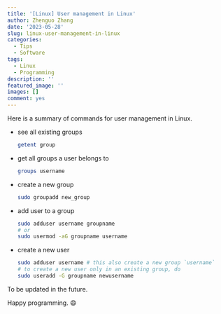 ```yaml
---
title: '[Linux] User management in Linux'
author: Zhenguo Zhang
date: '2023-05-28'
slug: linux-user-management-in-linux
categories:
  - Tips
  - Software
tags:
  - Linux
  - Programming
description: ''
featured_image: ''
images: []
comment: yes
---
```


Here is a summary of commands for user management in Linux.

- see all existing groups
  
  ```bash
  getent group
  ```

- get all groups a user belongs to
  ```bash
  groups username
  ```

- create a new group
  ```bash
  sudo groupadd new_group
  ```
  
- add user to a group
  ```bash
  sudo adduser username groupname
  # or
  sudo usermod -aG groupname username
  ```
  
- create a new user
  ```bash
  sudo adduser username # this also create a new group `username`
  # to create a new user only in an existing group, do
  sudo useradd -G groupname newusername
  ```

To be updated in the future.

Happy programming. :smile:


  
  
